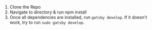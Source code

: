 1. Clone the Repo
2. Navigate to directory & run npm install
3. Once all dependencies are installed, run `gatsby develop`. If it doesn't work, try to run `sudo gatsby develop`. 
